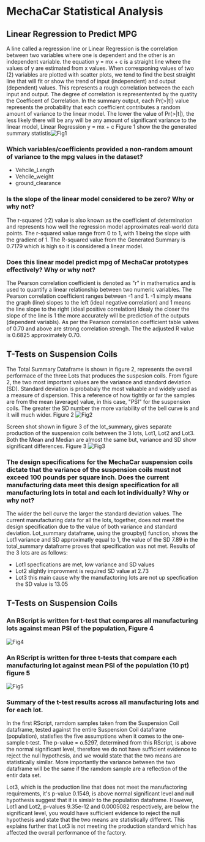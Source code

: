 # MechaCar Statistical Analysis

## Linear Regression to Predict MPG
A line called a regression line or Linear Regression is the correlation between two variables where one is dependent and the other is an independent variable. the equation y = mx + c is a straight line where the values of y are estimated from x values. When corresponing values of two (2) variables are plotted with scatter plots, we tend to find the best straight line that will fit or show the trend of input (independent) and output (dependent) values. This represents a rough correlation between the each input and output. The degree of correlation is representented by the quatity the Coefficent of Correlation. In the summary output, each Pr(>|t|) value represents the probability that each coefficient contributes a random amount of variance to the linear model. The lower the value of Pr(>|t|), the less likely there will be any will be any amount of significant variance to the linear model, Linear Regression y = mx + c
Figure 1 show the the generated summary statistis![Fig1](https://user-images.githubusercontent.com/78861458/120042539-449e5380-bfd8-11eb-8705-bafb9353b642.png)

### Which variables/coefficients provided a non-random amount of variance to the mpg values in the dataset?
- Vehcile_Length
- Vehcile_weight
- ground_clearance

### Is the slope of the linear model considered to be zero? Why or why not?
The r-squared (r2) value is also known as the coefficient of determination and represents how well the regression model approximates real-world data points. The r-squared value range from 0 to 1, with 1 being the slope with the gradient of 1. The R-squared value from the Generated Summary is 0.7179 which is high so it is considered a linear model.

### Does this linear model predict mpg of MechaCar prototypes effectively? Why or why not?
The Pearson correlation coefficient is denoted as "r" in mathematics and is used to quantify a linear relationship between two numeric variables. The Pearson correlation coefficient ranges between -1 and 1. -1 simply means the graph (line) slopes to the left (ideal negative correlation) and 1 means the line slope to the right (ideal positive correlation) Idealy the closer the slope of the line is 1 the more accurately will be prediction of the outputs (dependent variabls). As per the Pearson correlation coefficient table valves of 0.70 and above are strong correlation strengh. The the adjusted R value is 0.6825 approximately 0.70.

## T-Tests on Suspension Coils
The Total Summary Dataframe is shown in figure 2, represents the overall performace of the three Lots that produces the suspesion coils. From figure 2, the two most important values are the variance and standard deviation (SD). Standard deviation is probabaly the most valuable and widely used as a measure of dispersion. This a reference of how tightly or far the samples are from the mean (average) value, in this case, "PSI" for the suspension coils. The greater the SD number the more variability of the bell curve is
and it will much wider.
Figure 2
![Fig2](https://user-images.githubusercontent.com/78861458/120050140-48d36c80-bfea-11eb-96b5-6da5864ec85d.png)

Screen shot shown in figure 3 of the lot_summary, gives separate production of the suspension coils between the 3 lots, Lot1, Lot2 and Lot3. Both the Mean and Median are almost the same but, variance and SD show significant differences.
Figure 3
![Fig3](https://user-images.githubusercontent.com/78861458/120051590-3c054780-bfef-11eb-8e3b-84e5e43ce2b6.png)

### The design specifications for the MechaCar suspension coils dictate that the variance of the suspension coils must not exceed 100 pounds per square inch. Does the current manufacturing data meet this design specification for all manufacturing lots in total and each lot individually? Why or why not?
The wider the bell curve the larger the standard deviation values. The current manufacturing data for all the lots, together, does not meet the design specification due to the value of both variance and standard deviation. Lot_summary dataframe, using the groupby() function, shows the Lot1 variance and SD approximatly equal to 1, the value of the SD 7.89 in the total_summary dataframe proves that specification was not met. Results of the 3 lots are as follows:

- Lot1 specfications are met, low variance and SD values
- Lot2 slightly improvment is required SD value at 2.73
- Lot3 this main cause why the manufactoring lots are not up specfication the SD value is 13.05

## T-Tests on Suspension Coils
### An RScript is written for t-test that compares all manufacturing lots against mean PSI of the population, Figure 4
![Fig4](https://user-images.githubusercontent.com/78861458/120070881-a7d0ca00-c05a-11eb-9a33-27e426b3990a.png)

### An RScript is written for three t-tests that compare each manufacturing lot against mean PSI of the population (10 pt) figure 5
![Fig5](https://user-images.githubusercontent.com/78861458/120071678-680be180-c05e-11eb-98cd-94c331a2587d.png)

### Summary of the t-test results across all manufacturing lots and for each lot.
 In the first RScript, ramdom samples taken from the Suspension Coil dataframe, tested against the entire Suspension Coil dataframe (population), statisfies the five assumptions when it comes to the one-sample t-test. The p-value = o.5297, determined from this RScript, is above the normal significant level, therefore we do not have sufficient evidence to reject the null hypothesis, and we would state that the two means are statistically similar. More importantly the variance between the two dataframe will be the same if the ramdom sample are a reflection of the entir data set.
 
 Lot3, which is the production line that does not meet the manufactoring requirements, it's p-value 0.1549, is above normal significant level and null hypothesis suggest that it is simialr to the population dataframe. However, Lot1 and Lot2, p-values 9.35e-12 and 0.0005082 respectively, are below the significant level, you would have sufficient evidence to reject the null hypothesis and state that the two means are statistically different. This explains further that Lot3 is not meeting the production standard which has affected the overall performance of the factory. 





